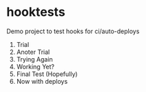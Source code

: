 # hooktests
Demo project to test hooks for ci/auto-deploys

1. Trial
2. Anoter Trial
3. Trying Again
4. Working Yet?
5. Final Test (Hopefully)
6. Now with deploys
